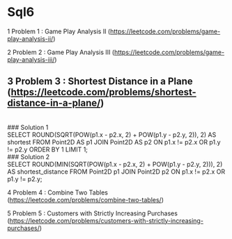 # Sql6

1 Problem 1 : Game Play Analysis II	(https://leetcode.com/problems/game-play-analysis-ii/)

2 Problem 2 : Game Play Analysis III		(https://leetcode.com/problems/game-play-analysis-iii/)

## 3 Problem 3 : Shortest Distance in a Plane		(https://leetcode.com/problems/shortest-distance-in-a-plane/)
<br>
### Solution 1
<br>
SELECT ROUND(SQRT(POW(p1.x - p2.x, 2) + POW(p1.y - p2.y, 2)), 2) AS shortest
FROM
    Point2D AS p1
    JOIN Point2D AS p2 ON p1.x != p2.x OR p1.y != p2.y
ORDER BY 1
LIMIT 1;
<br>
### Solution 2
<br>
SELECT 
    ROUND(MIN(SQRT(POW(p1.x - p2.x, 2) + POW(p1.y - p2.y, 2))), 2) AS shortest_distance
FROM 
    Point2D p1
JOIN 
    Point2D p2 
ON 
    p1.x != p2.x OR p1.y != p2.y;


4 Problem 4 : Combine Two Tables	(https://leetcode.com/problems/combine-two-tables/)

5 Problem 5 : Customers with Strictly Increasing Purchases		(https://leetcode.com/problems/customers-with-strictly-increasing-purchases/)
